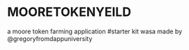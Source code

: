 # MOORETOKENYEILD
a moore token farming application
#starter kit wasa made by @gregoryfromdappuniversity
